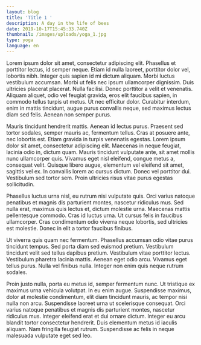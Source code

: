 ```yaml
---
layout: blog
title: 'Title 1 '
description: A day in the life of bees
date: 2019-10-17T15:45:33.740Z
thumbnail: /images/uploads/yoga_1.jpg
type: yoga
language: en
---
```

Lorem ipsum dolor sit amet, consectetur adipiscing elit. Phasellus et porttitor lectus, id semper neque. Etiam id nulla laoreet, porttitor dolor vel, lobortis nibh. Integer quis sapien id mi dictum aliquam. Morbi luctus vestibulum accumsan. Morbi ut felis nec ipsum ullamcorper dignissim. Duis ultricies placerat placerat. Nulla facilisi. Donec porttitor a velit et venenatis. Aliquam aliquet, odio vel feugiat gravida, eros elit faucibus sapien, in commodo tellus turpis ut metus. Ut nec efficitur dolor. Curabitur interdum, enim in mattis tincidunt, augue purus convallis neque, sed maximus lectus diam sed felis. Aenean non semper purus.



Mauris tincidunt hendrerit mattis. Aenean id lectus purus. Praesent sed tortor sodales, semper mauris ac, fermentum tellus. Cras at posuere ante, nec lobortis est. Etiam gravida in turpis venenatis egestas. Lorem ipsum dolor sit amet, consectetur adipiscing elit. Maecenas in neque feugiat, lacinia odio in, dictum quam. Mauris tincidunt vulputate ante, sit amet mollis nunc ullamcorper quis. Vivamus eget nisl eleifend, congue metus a, consequat velit. Quisque libero augue, elementum vel eleifend sit amet, sagittis vel ex. In convallis lorem ac cursus dictum. Donec vel porttitor dui. Vestibulum sed tortor sem. Proin ultricies risus vitae purus egestas sollicitudin.



Phasellus luctus urna nisl, eu rutrum nisi vulputate quis. Orci varius natoque penatibus et magnis dis parturient montes, nascetur ridiculus mus. Sed nulla erat, maximus quis lectus et, dictum molestie urna. Maecenas mattis pellentesque commodo. Cras id luctus urna. Ut cursus felis in faucibus ullamcorper. Cras condimentum odio viverra neque lobortis, sed ultricies est molestie. Donec in elit a tortor faucibus finibus.



Ut viverra quis quam nec fermentum. Phasellus accumsan odio vitae purus tincidunt tempus. Sed porta diam sed euismod pretium. Vestibulum tincidunt velit sed tellus dapibus pretium. Vestibulum vitae porttitor lectus. Vestibulum pharetra lacinia mattis. Aenean eget odio arcu. Vivamus eget tellus purus. Nulla vel finibus nulla. Integer non enim quis neque rutrum sodales.



Proin justo nulla, porta eu metus id, semper fermentum nunc. Ut tristique ex maximus urna vehicula volutpat. In eu enim augue. Suspendisse maximus, dolor at molestie condimentum, elit diam tincidunt mauris, ac tempor nisi nulla non arcu. Suspendisse laoreet urna ut scelerisque consequat. Orci varius natoque penatibus et magnis dis parturient montes, nascetur ridiculus mus. Integer eleifend erat et dui ornare dictum. Integer eu arcu blandit tortor consectetur hendrerit. Duis elementum metus id iaculis aliquam. Nam fringilla feugiat rutrum. Suspendisse ac felis in neque malesuada vulputate eget sed leo.
